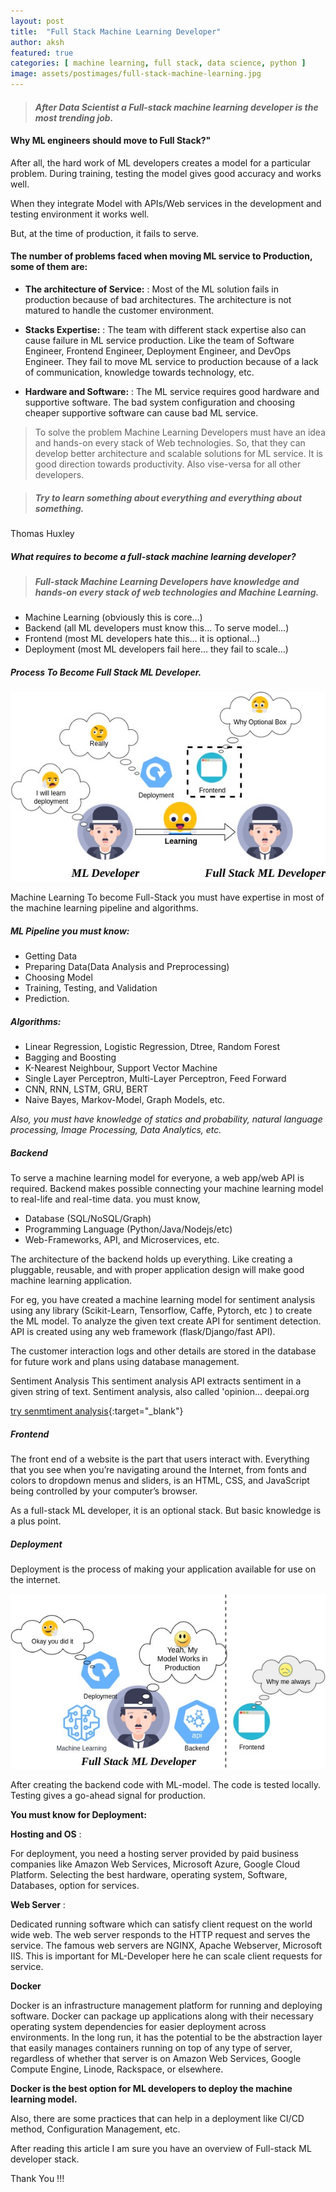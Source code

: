 ```yaml
---
layout: post
title:  "Full Stack Machine Learning Developer"
author: aksh
featured: true
categories: [ machine learning, full stack, data science, python ]
image: assets/postimages/full-stack-machine-learning.jpg
---
```


> #### *After Data Scientist a Full-stack machine learning developer is the most trending job.*

#### Why ML engineers should move to Full Stack?"

After all, the hard work of ML developers creates a model for a particular problem. During training, testing the model gives good accuracy and works well.

When they integrate Model with APIs/Web services in the development and testing environment it works well.

But, at the time of production, it fails to serve.

#### The number of problems faced when moving ML service to Production, some of them are:

- **The architecture of Service:** 
: Most of the ML solution fails in production because of bad architectures. The architecture is not matured to handle the customer environment.

- **Stacks Expertise:**
: The team with different stack expertise also can cause failure in ML service production. Like the team of Software Engineer, Frontend Engineer, Deployment Engineer, and DevOps Engineer. They fail to move ML service to production because of a lack of communication, knowledge towards technology, etc.

- **Hardware and Software:** 
: The ML service requires good hardware and supportive software. The bad system configuration and choosing cheaper supportive software can cause bad ML service.

> To solve the problem Machine Learning Developers must have an idea and hands-on every stack of Web technologies. So, that they can develop better architecture and scalable solutions for ML service. It is good direction towards productivity. Also vise-versa for all other developers.

> ##### *Try to learn something about everything and everything about something.*
  Thomas Huxley

##### What requires to become a full-stack machine learning developer?
> ##### *Full-stack Machine Learning Developers have knowledge and hands-on every stack of web technologies and Machine Learning.*

- Machine Learning (obviously this is core…)
- Backend (all ML developers must know this… To serve model…)
- Frontend (most ML developers hate this… it is optional…)
- Deployment (most ML developers fail here… they fail to scale…)

##### Process To Become Full Stack ML Developer.

<img title="a title" alt="Alt text" src="/assets/postimages/full-stack-machine-learning-2.jpg">

Machine Learning
To become Full-Stack you must have expertise in most of the machine learning pipeline and algorithms.

##### ML Pipeline you must know:

- Getting Data
- Preparing Data(Data Analysis and Preprocessing)
- Choosing Model
- Training, Testing, and Validation
- Prediction.

##### Algorithms:

- Linear Regression, Logistic Regression, Dtree, Random Forest
- Bagging and Boosting
- K-Nearest Neighbour, Support Vector Machine
- Single Layer Perceptron, Multi-Layer Perceptron, Feed Forward
- CNN, RNN, LSTM, GRU, BERT
- Naive Bayes, Markov-Model, Graph Models, etc.

*Also, you must have knowledge of statics and probability, natural language processing, Image Processing, Data Analytics, etc.*


##### Backend
To serve a machine learning model for everyone, a web app/web API is required. Backend makes possible connecting your machine learning model to real-life and real-time data. you must know,

- Database (SQL/NoSQL/Graph)
- Programming Language (Python/Java/Nodejs/etc)
- Web-Frameworks, API, and Microservices, etc.

The architecture of the backend holds up everything. Like creating a pluggable, reusable, and with proper application design will make good machine learning application.

For eg, you have created a machine learning model for sentiment analysis using any library (Scikit-Learn, Tensorflow, Caffe, Pytorch, etc ) to create the ML model. To analyze the given text create API for sentiment detection. API is created using any web framework (flask/Django/fast API).

The customer interaction logs and other details are stored in the database for future work and plans using database management.

Sentiment Analysis
This sentiment analysis API extracts sentiment in a given string of text. Sentiment analysis, also called 'opinion…
deepai.org

[try senmtiment analysis](https://deepai.org/machine-learning-model/sentiment-analysis){:target="_blank"}

##### Frontend
The front end of a website is the part that users interact with. Everything that you see when you’re navigating around the Internet, from fonts and colors to dropdown menus and sliders, is an HTML, CSS, and JavaScript being controlled by your computer’s browser.

As a full-stack ML developer, it is an optional stack. But basic knowledge is a plus point.


##### Deployment
Deployment is the process of making your application available for use on the internet.

<img title="a title" alt="Alt text" src="/assets/postimages/full-stack-machine-learning-3.jpg">

After creating the backend code with ML-model. The code is tested locally. Testing gives a go-ahead signal for production.

**You must know for Deployment:**


**Hosting and OS**
: 

For deployment, you need a hosting server provided by paid business companies like Amazon Web Services, Microsoft Azure, Google Cloud Platform.
Selecting the best hardware, operating system, Software, Databases, option for services.


**Web Server**
: 

Dedicated running software which can satisfy client request on the world wide web. The web server responds to the HTTP request and serves the service. The famous web servers are NGINX, Apache Webserver, Microsoft IIS.
This is important for ML-Developer here he can scale client requests for service.


**Docker**

Docker is an infrastructure management platform for running and deploying software. Docker can package up applications along with their necessary operating system dependencies for easier deployment across environments. In the long run, it has the potential to be the abstraction layer that easily manages containers running on top of any type of server, regardless of whether that server is on Amazon Web Services, Google Compute Engine, Linode, Rackspace, or elsewhere.

**Docker is the best option for ML developers to deploy the machine learning model.**

Also, there are some practices that can help in a deployment like CI/CD method, Configuration Management, etc.

After reading this article I am sure you have an overview of Full-stack ML developer stack.

Thank You !!!